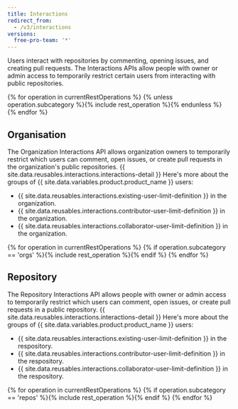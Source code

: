 ```yaml
---
title: Interactions
redirect_from:
  - /v3/interactions
versions:
  free-pro-team: '*'
---
```


Users interact with repositories by commenting, opening issues, and creating pull requests. The Interactions APIs allow people with owner or admin access to temporarily restrict certain users from interacting with public repositories.

{% for operation in currentRestOperations %}
  {% unless operation.subcategory %}{% include rest_operation %}{% endunless %}
{% endfor %}

## Organisation

The Organization Interactions API allows organization owners to temporarily restrict which users can comment, open issues, or create pull requests in the organization's public repositories. {{ site.data.reusables.interactions.interactions-detail }} Here's more about the groups of {{ site.data.variables.product.product_name }} users:

* {{ site.data.reusables.interactions.existing-user-limit-definition }} in the organization.
* {{ site.data.reusables.interactions.contributor-user-limit-definition }} in the organization.
* {{ site.data.reusables.interactions.collaborator-user-limit-definition }} in the organization.

{% for operation in currentRestOperations %}
  {% if operation.subcategory == 'orgs' %}{% include rest_operation %}{% endif %}
{% endfor %}

## Repository

The Repository Interactions API allows people with owner or admin access to temporarily restrict which users can comment, open issues, or create pull requests in a public repository. {{ site.data.reusables.interactions.interactions-detail }} Here's more about the groups of {{ site.data.variables.product.product_name }} users:

* {{ site.data.reusables.interactions.existing-user-limit-definition }} in the respository.
* {{ site.data.reusables.interactions.contributor-user-limit-definition }} in the respository.
* {{ site.data.reusables.interactions.collaborator-user-limit-definition }} in the respository.

{% for operation in currentRestOperations %}
  {% if operation.subcategory == 'repos' %}{% include rest_operation %}{% endif %}
{% endfor %}
